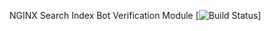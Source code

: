 NGINX Search Index Bot Verification Module [![Build Status](https://circleci.com/gh/abedra/ngx_bot_verifier.svg?style=shield&circle-token=b1f4c421b282e62c253ca3aa8b5bcacec114e2bc)]
